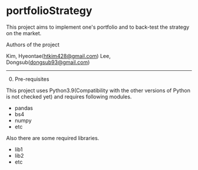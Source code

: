 # portfolioStrategy
This project aims to implement one's portfolio and to back-test the strategy on the market.

Authors of the project

  Kim, Hyeontae(htkim428@gmail.com)
  Lee, Dongsub(dongsub93@gmail.com)
  
----------------------------------
0. Pre-requisites

This project uses Python3.9(Compatibility with the other versions of Python is not checked yet) and requires following modules.

  - pandas
  - bs4
  - numpy
  - etc

Also there are some required libraries.

  - lib1
  - lib2
  - etc
